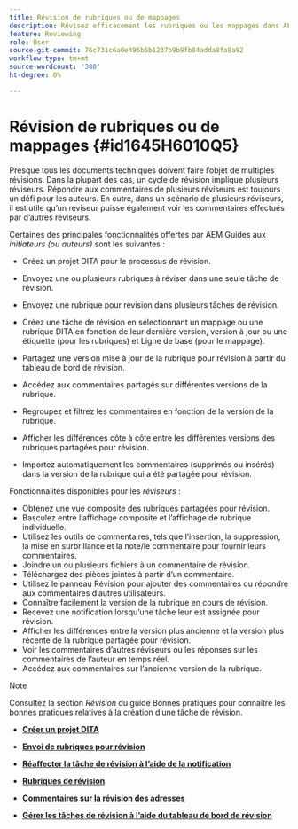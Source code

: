 ```yaml
---
title: Révision de rubriques ou de mappages
description: Révisez efficacement les rubriques ou les mappages dans AEM Guides pour une évaluation du contenu fluide. Découvrez les fonctionnalités destinées aux auteurs et aux réviseurs dans AEM Guides.
feature: Reviewing
role: User
source-git-commit: 76c731c6a0e496b5b1237b9b9fb84adda8fa8a92
workflow-type: tm+mt
source-wordcount: '380'
ht-degree: 0%

---
```


# Révision de rubriques ou de mappages {#id1645H6010Q5}

Presque tous les documents techniques doivent faire l’objet de multiples révisions. Dans la plupart des cas, un cycle de révision implique plusieurs réviseurs. Répondre aux commentaires de plusieurs réviseurs est toujours un défi pour les auteurs. En outre, dans un scénario de plusieurs réviseurs, il est utile qu’un réviseur puisse également voir les commentaires effectués par d’autres réviseurs.

Certaines des principales fonctionnalités offertes par AEM Guides aux *initiateurs \(ou auteurs\)* sont les suivantes :

- Créez un projet DITA pour le processus de révision.
- Envoyez une ou plusieurs rubriques à réviser dans une seule tâche de révision.

- Envoyez une rubrique pour révision dans plusieurs tâches de révision.

- Créez une tâche de révision en sélectionnant un mappage ou une rubrique DITA en fonction de leur dernière version, version à jour ou une étiquette \(pour les rubriques\) et Ligne de base \(pour le mappage\).

- Partagez une version mise à jour de la rubrique pour révision à partir du tableau de bord de révision.

- Accédez aux commentaires partagés sur différentes versions de la rubrique.

- Regroupez et filtrez les commentaires en fonction de la version de la rubrique.

- Afficher les différences côte à côte entre les différentes versions des rubriques partagées pour révision.

- Importez automatiquement les commentaires \(supprimés ou insérés\) dans la version de la rubrique qui a été partagée pour révision.


Fonctionnalités disponibles pour les *réviseurs* :

- Obtenez une vue composite des rubriques partagées pour révision.
- Basculez entre l’affichage composite et l’affichage de rubrique individuelle.
- Utilisez les outils de commentaires, tels que l’insertion, la suppression, la mise en surbrillance et la note/le commentaire pour fournir leurs commentaires.
- Joindre un ou plusieurs fichiers à un commentaire de révision.
- Téléchargez des pièces jointes à partir d’un commentaire.
- Utilisez le panneau Révision pour ajouter des commentaires ou répondre aux commentaires d’autres utilisateurs.
- Connaître facilement la version de la rubrique en cours de révision.
- Recevez une notification lorsqu’une tâche leur est assignée pour révision.
- Afficher les différences entre la version plus ancienne et la version plus récente de la rubrique partagée pour révision.
- Voir les commentaires d’autres réviseurs ou les réponses sur les commentaires de l’auteur en temps réel.
- Accédez aux commentaires sur l’ancienne version de la rubrique.

>[!NOTE]
>
> Consultez la section *Révision* du guide Bonnes pratiques pour connaître les bonnes pratiques relatives à la création d’une tâche de révision.

- **[Créer un projet DITA](authoring-create-dita-project.md)**

- **[Envoi de rubriques pour révision](review-send-topics-for-review.md)**

- **[Réaffecter la tâche de révision à l’aide de la notification](reassign-review-using-notification.md)**

- **[Rubriques de révision](review-topics.md)**

- **[Commentaires sur la révision des adresses](review-address-review-comments.md)**

- **[Gérer les tâches de révision à l’aide du tableau de bord de révision](review-manage-tasks-review-dashboard.md)**
